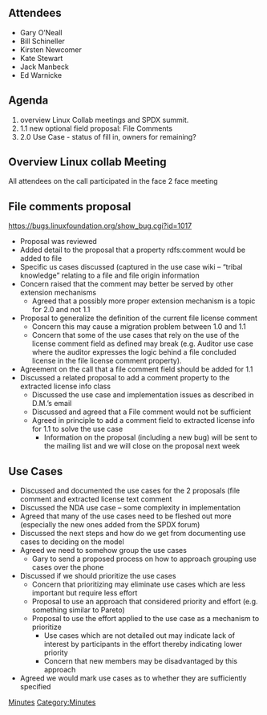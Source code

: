 ## Attendees

  - Gary O’Neall
  - Bill Schineller
  - Kirsten Newcomer
  - Kate Stewart
  - Jack Manbeck
  - Ed Warnicke

## Agenda

1.  overview Linux Collab meetings and SPDX summit.
2.  1.1 new optional field proposal: File Comments
3.  2.0 Use Case - status of fill in, owners for remaining?

## Overview Linux collab Meeting

All attendees on the call participated in the face 2 face meeting

## File comments proposal

<https://bugs.linuxfoundation.org/show_bug.cgi?id=1017>

  - Proposal was reviewed
  - Added detail to the proposal that a property rdfs:comment would be
    added to file
  - Specific us cases discussed (captured in the use case wiki – “tribal
    knowledge” relating to a file and file origin information
  - Concern raised that the comment may better be served by other
    extension mechanisms
      - Agreed that a possibly more proper extension mechanism is a
        topic for 2.0 and not 1.1
  - Proposal to generalize the definition of the current file license
    comment
      - Concern this may cause a migration problem between 1.0 and 1.1
      - Concern that some of the use cases that rely on the use of the
        license comment field as defined may break (e.g. Auditor use
        case where the auditor expresses the logic behind a file
        concluded license in the file license comment property).
  - Agreement on the call that a file comment field should be added for
    1.1
  - Discussed a related proposal to add a comment property to the
    extracted license info class
      - Discussed the use case and implementation issues as described in
        D.M.’s email
      - Discussed and agreed that a File comment would not be sufficient
      - Agreed in principle to add a comment field to extracted license
        info for 1.1 to solve the use case
          - Information on the proposal (including a new bug) will be
            sent to the mailing list and we will close on the proposal
            next week

## Use Cases

  - Discussed and documented the use cases for the 2 proposals (file
    comment and extracted license text comment
  - Discussed the NDA use case – some complexity in implementation
  - Agreed that many of the use cases need to be fleshed out more
    (especially the new ones added from the SPDX forum)
  - Discussed the next steps and how do we get from documenting use
    cases to deciding on the model
  - Agreed we need to somehow group the use cases
      - Gary to send a proposed process on how to approach grouping use
        cases over the phone
  - Discussed if we should prioritize the use cases
      - Concern that prioritizing may eliminate use cases which are less
        important but require less effort
      - Proposal to use an approach that considered priority and effort
        (e.g. something similar to Pareto)
      - Proposal to use the effort applied to the use case as a
        mechanism to prioritize
          - Use cases which are not detailed out may indicate lack of
            interest by participants in the effort thereby indicating
            lower priority
          - Concern that new members may be disadvantaged by this
            approach
  - Agreed we would mark use cases as to whether they are sufficiently
    specified

[Minutes](Category:Technical "wikilink")
[Category:Minutes](Category:Minutes "wikilink")
